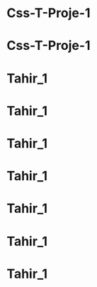 # Css-T-Proje-1
# Css-T-Proje-1
# Tahir_1
# Tahir_1
# Tahir_1
# Tahir_1
# Tahir_1
# Tahir_1
# Tahir_1
